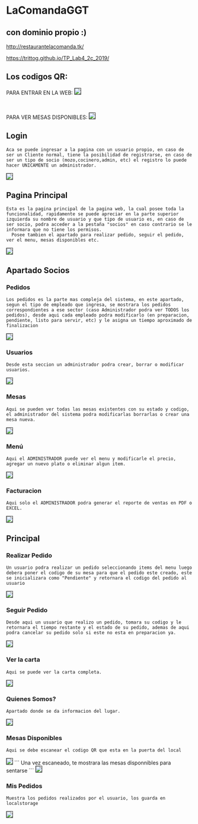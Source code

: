 # LaComandaGGT

## con dominio propio :)

http://restaurantelacomanda.tk/

https://trittog.github.io/TP_Lab4_2c_2019/


## Los codigos QR:

PARA ENTRAR EN LA WEB:
<img src="./qr_entrada.png" border="1">

<br>

PARA VER MESAS DISPONIBLES:
<img src="./EstasParaVerMesas.png" border="1">



## Login
```
Aca se puede ingresar a la pagina con un usuario propio, en caso de ser un Cliente normal, tiene la posibilidad de registrarse, en caso de ser un tipo de socio (mozo,cocinero,admin, etc) el registro lo puede hacer UNICAMENTE un administrador.
```
<img src="./EstasParaVerMesas.png" border="1">


## Pagina Principal

```
Esta es la pagina principal de la pagina web, la cual posee toda la funcionalidad, rapidamente se puede apreciar en la parte superior izquierda su nombre de usuario y que tipo de usuario es, en caso de ser socio, podra acceder a la pestaña "socios" en caso contrario se le informara que no tiene los permisos.
  Posee tambien el apartado para realizar pedido, seguir el pedido, ver el menu, mesas disponibles etc.
```
<img src="./EstasParaVerMesas.png" border="1">

## Apartado Socios

### Pedidos

```
Los pedidos es la parte mas compleja del sistema, en este apartado, segun el tipo de empleado que ingresa, se mostrara los pedidos correspondientes a ese sector (caso Administrador podra ver TODOS los pedidos), desde aqui cada empleado podra modificarlo (en preparacion, pendiente, listo para servir, etc) y le asigna un tiempo aproximado de finalizacion
```
<img src="./EstasParaVerMesas.png" border="1">

### Usuarios

```
Desde esta seccion un administrador podra crear, borrar o modificar usuarios.
```
<img src="./EstasParaVerMesas.png" border="1">

### Mesas

```
Aqui se pueden ver todas las mesas existentes con su estado y codigo, el administrador del sistema podra modificarlas borrarlas o crear una mesa nueva.
```
<img src="./EstasParaVerMesas.png" border="1">

### Menú

```
Aqui el ADMINISTRADOR puede ver el menu y modificarle el precio, agregar un nuevo plato o eliminar algun item.
```
<img src="./EstasParaVerMesas.png" border="1">

### Facturacion

```
Aqui solo el ADMINISTRADOR podra generar el reporte de ventas en PDF o EXCEL.
```
<img src="./EstasParaVerMesas.png" border="1">

## Principal

### Realizar Pedido

```
Un usuario podra realizar un pedido seleccionando items del menu luego debera poner el codigo de su mesa para que el pedido este creado, este se inicializara como "Pendiente" y retornara el codigo del pedido al usuario
```
<img src="./EstasParaVerMesas.png" border="1">


### Seguir Pedido

```
Desde aqui un usuario que realizo un pedido, tomara su codigo y le retornara el tiempo restante y el estado de su pedido, ademas de aqui podra cancelar su pedido solo si este no esta en preparacion ya.
```
<img src="./EstasParaVerMesas.png" border="1">

### Ver la carta

```
Aqui se puede ver la carta completa.
```
<img src="./EstasParaVerMesas.png" border="1">

### Quienes Somos?

```
Apartado donde se da informacion del lugar.
```
<img src="./EstasParaVerMesas.png" border="1">

### Mesas Disponibles

```
Aqui se debe escanear el codigo QR que esta en la puerta del local
```
<img src="./EstasParaVerMesas.png" border="1">
```
Una vez escaneado, te mostrara las mesas disponnibles para sentarse
```
<img src="./EstasParaVerMesas.png" border="1">


### Mis Pedidos

```
Muestra los pedidos realizados por el usuario, los guarda en localstorage
```
<img src="./EstasParaVerMesas.png" border="1">
